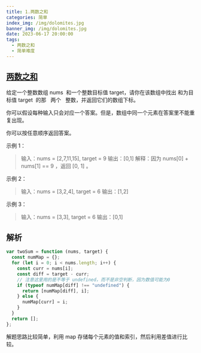 ```yaml
---
title: 1.两数之和
categories: 简单
index_img: /img/dolomites.jpg
banner_img: /img/dolomites.jpg
date: 2023-06-17 20:00:00
tags:
  - 两数之和
  - 简单难度
---
```


## [两数之和](https://leetcode.cn/problems/two-sum/)

给定一个整数数组 nums  和一个整数目标值 target，请你在该数组中找出 和为目标值 target  的那   两个   整数，并返回它们的数组下标。

你可以假设每种输入只会对应一个答案。但是，数组中同一个元素在答案里不能重复出现。

你可以按任意顺序返回答案。

<!-- more -->

示例 1：

> 输入：nums = [2,7,11,15], target = 9
> 输出：[0,1]
> 解释：因为 nums[0] + nums[1] == 9 ，返回 [0, 1] 。

示例 2：

> 输入：nums = [3,2,4], target = 6
> 输出：[1,2]

示例 3：

> 输入：nums = [3,3], target = 6
> 输出：[0,1]

## 解析

```javascript
var twoSum = function (nums, target) {
  const numMap = {};
  for (let i = 0; i < nums.length; i++) {
    const curr = nums[i];
    const diff = target - curr;
    // 注意这里用的是不等于 undefined，而不是非空判断，因为数值可能为0
    if (typeof numMap[diff] !== "undefined") {
      return [numMap[diff], i];
    } else {
      numMap[curr] = i;
    }
  }
  return [];
};
```

解题思路比较简单，利用 map 存储每个元素的值和索引，然后利用差值进行比较。
